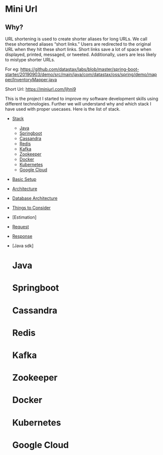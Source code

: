 # Mini Url

## Why?

URL shortening is used to create shorter aliases for long URLs. We call these shortened aliases “short links.” Users are redirected to the original URL when they hit these short links. Short links save a lot of space when displayed, printed, messaged, or tweeted. Additionally, users are less likely to mistype shorter URLs.

For eg: https://github.com/datastax/labs/blob/master/spring-boot-starter/20190903/demo/src/main/java/com/datastax/oss/spring/demo/mapper/InventoryMapper.java

Short Url:
https://miniurl.com/ljhni9


This is the project I started to improve my software development skills using different technologies. Further we will understand why and which stack I have used with proper usecases. Here is the list of stack. 

- [Stack]()

    - [Java](https://github.com/TechAmanPannu/mini-url#Java)
    - [Springboot]()
    - [Cassandra]()
    - [Redis]()
    - [Kafka]()
    - [Zookeeper]()
    - [Docker]()
    - [Kubernetes]()
    - [Google Cloud]()
    
- [Basic Setup]()
- [Architecture]()
- [Database Architecture]()
- [Things to Consider]()
- [Estimation]
- [Request]()
- [Response]()
- [Java sdk]

  
  # Java
  # Springboot
  # Cassandra
  # Redis
  # Kafka
  # Zookeeper
  # Docker
  # Kubernetes
  # Google Cloud




